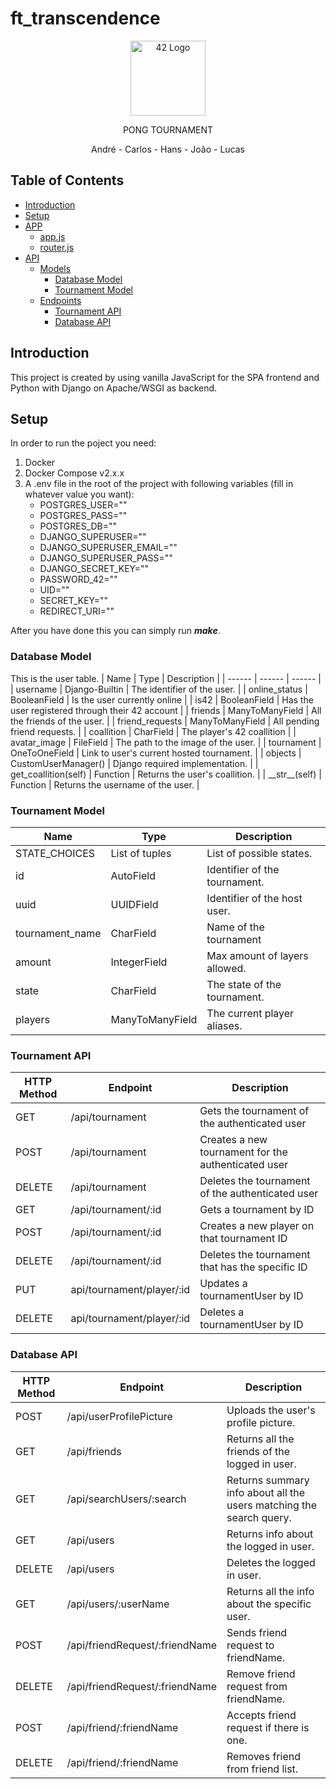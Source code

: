 
# ft_transcendence

<p align="center">
  <img src="https://auth.42.fr/auth/resources/0nmse/login/students/img/42_logo.svg" width="120" alt="42 Logo" /></a>
</p>
  
<p align="center">PONG TOURNAMENT</p>
<p align="center">André - Carlos - Hans - João - Lucas</p>

## Table of Contents
- [Introduction](#Introduction)
- [Setup](#Setup)
- [APP](#APP)
	- [app.js](#app-js)
	- [router.js](#router-js)
- [API](#Database-M)
    - [Models](#Database-M)
        - [Database Model](#Database-M) 
        - [Tournament Model](#Tournament-M) 
    - [Endpoints](#Tournament)
        - [Tournament API](#Tournament)
        - [Database API](#Database)


## Introduction <a name="Introduction"></a>
This project is created by using vanilla JavaScript for the SPA frontend and Python with Django on Apache/WSGI as backend.

## Setup <a name="Setup"></a>
In order to run the poject you need:
1. Docker
2. Docker Compose v2.x.x
3. A .env file in the root of the project with following variables (fill in whatever value you want):
    - POSTGRES_USER=""
    - POSTGRES_PASS=""
    - POSTGRES_DB=""
    - DJANGO_SUPERUSER=""
    - DJANGO_SUPERUSER_EMAIL=""
    - DJANGO_SUPERUSER_PASS=""
    - DJANGO_SECRET_KEY=""
    - PASSWORD_42=""
    - UID=""
    - SECRET_KEY=""
    - REDIRECT_URI=""

After you have done this you can simply run ***make***.

### Database Model <a name="Database-M"></a> 
This is the user table.
| Name | Type | Description |
| ------ | ------ | ------ |
| username              | Django-Builtin        | The identifier of the user.                       |
| online_status         | BooleanField          | Is the user currently online                      |
| is42                  | BooleanField          | Has the user registered through their 42 account  |
| friends               | ManyToManyField       | All the friends of the user.                      |
| friend_requests       | ManyToManyField       | All pending friend requests.                      |
| coallition            | CharField             | The player's 42 coallition                        |
| avatar_image          | FileField             | The path to the image of the user.                |
| tournament            | OneToOneField         | Link to user's current hosted tournament.         |
| objects               | CustomUserManager()   | Django required implementation.                   |
| get_coallition(self)  | Function              | Returns the user's coallition.                    |
| \_\_str\_\_(self)     | Function              | Returns the username of the user.                 |


### Tournament Model <a name="Tournament-M"></a>
| Name | Type | Description |
| ------ | ------ | ------ |
| STATE_CHOICES     | List of tuples    | List of possible states.      |
| id                | AutoField         | Identifier of the tournament. |
| uuid              | UUIDField         | Identifier of the host user.  |
| tournament_name   | CharField         | Name of the tournament        |
| amount            | IntegerField      | Max amount of layers allowed. |
| state             | CharField         | The state of the tournament.  |
| players           | ManyToManyField   | The current player aliases.   |

### Tournament API <a name="Tournament"></a>
| HTTP Method | Endpoint | Description |
| ------ | ------ | ------ |
| GET       | /api/tournament           | Gets the tournament of the authenticated user         |
| POST      | /api/tournament           | Creates a new tournament for the authenticated user   |
| DELETE    | /api/tournament           | Deletes the tournament of the authenticated user      |
| GET       | /api/tournament/:id       | Gets a tournament by ID                               |
| POST      | /api/tournament/:id       | Creates a new player on that tournament ID            |
| DELETE    | /api/tournament/:id       | Deletes the tournament that has the specific ID       |
| PUT       | api/tournament/player/:id | Updates a tournamentUser by ID                        |
| DELETE    | api/tournament/player/:id | Deletes a tournamentUser by ID                        |



### Database API <a name="Database"></a>
| HTTP Method | Endpoint | Description |
| ------ | ------ | ------ |
| POST		| /api/userProfilePicture           | Uploads the user's profile picture.                                   |
| GET		| /api/friends                      | Returns all the friends of the logged in user.                        |
| GET		| /api/searchUsers/:search          | Returns summary info about all the users matching the search query.   |
| GET		| /api/users                        | Returns info about the logged in user.                                |
| DELETE	| /api/users                        | Deletes the logged in user.                                           |
| GET		| /api/users/:userName              | Returns all the info about the specific user.                         |
| POST		| /api/friendRequest/:friendName    | Sends friend request to friendName.                                   |
| DELETE	| /api/friendRequest/:friendName    | Remove friend request from friendName.                                |
| POST		| /api/friend/:friendName           | Accepts friend request if there is one.                               |
| DELETE	| /api/friend/:friendName           | Removes friend from friend list.                                      |
